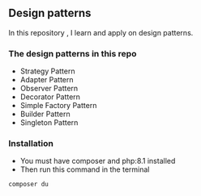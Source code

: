 ## Design patterns

In this repository , I learn and apply on design patterns.

### The design patterns in this repo

- Strategy Pattern
- Adapter Pattern
- Observer Pattern
- Decorator Pattern
- Simple Factory Pattern
- Builder Pattern
- Singleton Pattern

### Installation

- You must have composer and php:8.1 installed
- Then run this command in the terminal

```bash
composer du
```